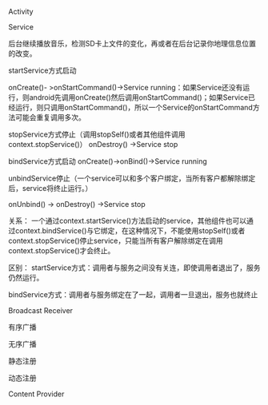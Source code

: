 Activity


Service



后台继续播放音乐，检测SD卡上文件的变化，再或者在后台记录你地理信息位置的改变。


startService方式启动

onCreate()- >onStartCommand()->Service running：如果Service还没有运行，则android先调用onCreate()然后调用onStartCommand()；如果Service已经运行，则只调用onStartCommand()，所以一个Service的onStartCommand方法可能会重复调用多次。


stopService方式停止（调用stopSelf()或者其他组件调用context.stopService()）
onDestroy() ->Service stop


bindService方式启动
onCreate()->onBind()->Service running


unbindService停止（一个service可以和多个客户绑定，当所有客户都解除绑定后，service将终止运行。）

onUnbind() -> onDestroy() ->Service stop

关系：
一个通过context.startService()方法启动的service，其他组件也可以通过context.bindService()与它绑定，在这种情况下，不能使用stopSelf()或者context.stopService()停止service，只能当所有客户解除绑定在调用context.stopService()才会终止。

区别：
startService方式：调用者与服务之间没有关连，即使调用者退出了，服务仍然运行。

bindService方式：调用者与服务绑定在了一起，调用者一旦退出，服务也就终止


Broadcast Receiver


有序广播

无序广播


静态注册

动态注册

Content Provider